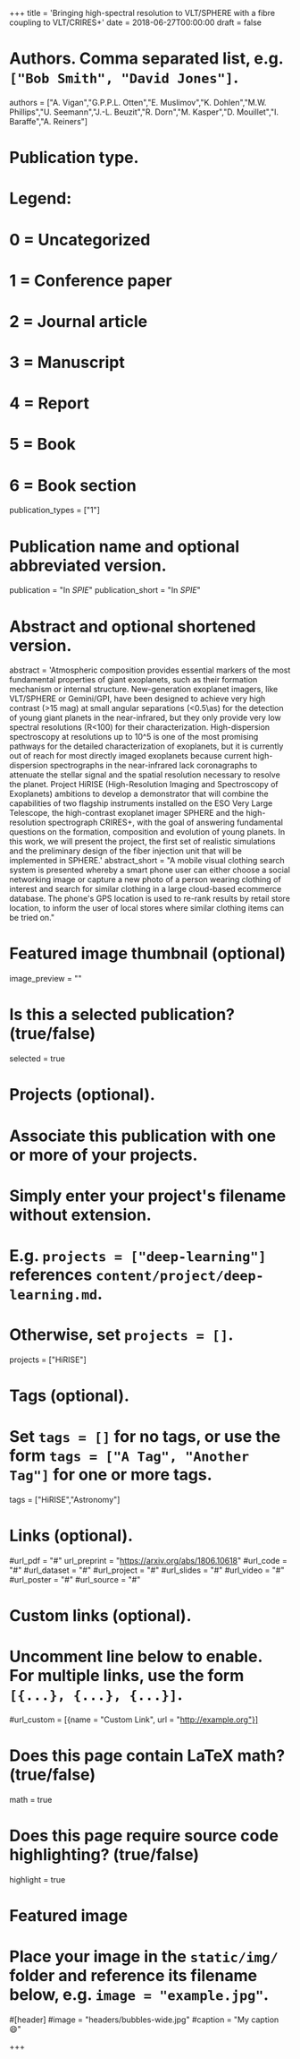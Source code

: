 +++
title = 'Bringing high-spectral resolution to VLT/SPHERE with a fibre coupling to VLT/CRIRES+'
date = 2018-06-27T00:00:00
draft = false

# Authors. Comma separated list, e.g. `["Bob Smith", "David Jones"]`.
authors = ["A. Vigan","G.P.P.L. Otten","E. Muslimov","K. Dohlen","M.W. Phillips","U. Seemann","J.-L. Beuzit","R. Dorn","M. Kasper","D. Mouillet","I. Baraffe","A. Reiners"]

# Publication type.
# Legend:
# 0 = Uncategorized
# 1 = Conference paper
# 2 = Journal article
# 3 = Manuscript
# 4 = Report
# 5 = Book
# 6 = Book section
publication_types = ["1"]

# Publication name and optional abbreviated version.
publication = "In *SPIE*"
publication_short = "In *SPIE*"

# Abstract and optional shortened version.
abstract = 'Atmospheric composition provides essential markers of the most fundamental properties of giant exoplanets, such as their formation mechanism or internal structure. New-generation exoplanet imagers, like VLT/SPHERE or Gemini/GPI, have been designed to achieve very high contrast (>15 mag) at small angular separations (<0.5\as) for the detection of young giant planets in the near-infrared, but they only provide very low spectral resolutions (R<100) for their characterization. High-dispersion spectroscopy at resolutions up to 10^5 is one of the most promising pathways for the detailed characterization of exoplanets, but it is currently out of reach for most directly imaged exoplanets because current high-dispersion spectrographs in the near-infrared lack coronagraphs to attenuate the stellar signal and the spatial resolution necessary to resolve the planet. Project HiRISE (High-Resolution Imaging and Spectroscopy of Exoplanets) ambitions to develop a demonstrator that will combine the capabilities of two flagship instruments installed on the ESO Very Large Telescope, the high-contrast exoplanet imager SPHERE and the high-resolution spectrograph CRIRES+, with the goal of answering fundamental questions on the formation, composition and evolution of young planets. In this work, we will present the project, the first set of realistic simulations and the preliminary design of the fiber injection unit that will be implemented in SPHERE.'
abstract_short = "A mobile visual clothing search system is presented whereby a smart phone user can either choose a social networking image or capture a new photo of a person wearing clothing of interest and search for similar clothing in a large cloud-based ecommerce database. The phone's GPS location is used to re-rank results by retail store location, to inform the user of local stores where similar clothing items can be tried on."

# Featured image thumbnail (optional)
image_preview = ""

# Is this a selected publication? (true/false)
selected = true

# Projects (optional).
#   Associate this publication with one or more of your projects.
#   Simply enter your project's filename without extension.
#   E.g. `projects = ["deep-learning"]` references `content/project/deep-learning.md`.
#   Otherwise, set `projects = []`.
projects = ["HiRISE"]

# Tags (optional).
#   Set `tags = []` for no tags, or use the form `tags = ["A Tag", "Another Tag"]` for one or more tags.
tags = ["HiRISE","Astronomy"]

# Links (optional).
#url_pdf = "#"
url_preprint = "https://arxiv.org/abs/1806.10618"
#url_code = "#"
#url_dataset = "#"
#url_project = "#"
#url_slides = "#"
#url_video = "#"
#url_poster = "#"
#url_source = "#"

# Custom links (optional).
#   Uncomment line below to enable. For multiple links, use the form `[{...}, {...}, {...}]`.
#url_custom = [{name = "Custom Link", url = "http://example.org"}]

# Does this page contain LaTeX math? (true/false)
math = true

# Does this page require source code highlighting? (true/false)
highlight = true

# Featured image
# Place your image in the `static/img/` folder and reference its filename below, e.g. `image = "example.jpg"`.
#[header]
#image = "headers/bubbles-wide.jpg"
#caption = "My caption :smile:"

+++


